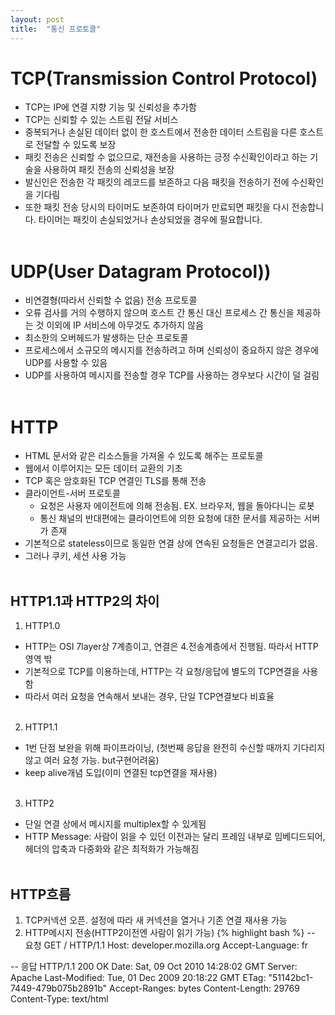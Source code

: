 ```yaml
---
layout: post
title:  "통신 프로토콜"
---
```


# TCP(Transmission Control Protocol)
- TCP는 IP에 연결 지향 기능 및 신뢰성을 추가함
- TCP는 신뢰할 수 있는 스트림 전달 서비스
- 중복되거나 손실된 데이터 없이 한 호스트에서 전송한 데이터 스트림을 다른 호스트로 전달할 수 있도록 보장
- 패킷 전송은 신뢰할 수 없으므로, 재전송을 사용하는 긍정 수신확인이라고 하는 기술을 사용하여 패킷 전송의 신뢰성을 보장
- 발신인은 전송한 각 패킷의 레코드를 보존하고 다음 패킷을 전송하기 전에 수신확인을 기다림
- 또한 패킷 전송 당시의 타이머도 보존하여 타이머가 만료되면 패킷을 다시 전송합니다. 타이머는 패킷이 손실되었거나 손상되었을 경우에 필요합니다.
<br/><br/>
  


# UDP(User Datagram Protocol))
- 비연결형(따라서 신뢰할 수 없음) 전송 프로토콜
- 오류 검사를 거의 수행하지 않으며 호스트 간 통신 대신 프로세스 간 통신을 제공하는 것 이외에 IP 서비스에 아무것도 추가하지 않음
- 최소한의 오버헤드가 발생하는 단순 프로토콜
- 프로세스에서 소규모의 메시지를 전송하려고 하며 신뢰성이 중요하지 않은 경우에 UDP를 사용할 수 있음
- UDP를 사용하여 메시지를 전송할 경우 TCP를 사용하는 경우보다 시간이 덜 걸림
<br/><br/>
  

# HTTP
- HTML 문서와 같은 리소스들을 가져올 수 있도록 해주는 프로토콜
- 웹에서 이루어지는 모든 데이터 교환의 기초 
- TCP 혹은 암호화된 TCP 연결인 TLS를 통해 전송
- 클라이언트-서버 프로토콜
  - 요청은 사용자 에이전트에 의해 전송됨. EX. 브라우저, 웹을 돌아다니는 로봇
  - 통신 채널의 반대편에는 클라이언트에 의한 요청에 대한 문서를 제공하는 서버가 존재
- 기본적으로 stateless이므로 동일한 연결 상에 연속된 요청들은 연결고리가 없음.
- 그러나 쿠키, 세션 사용 가능
<br/><br/>
  

## HTTP1.1과 HTTP2의 차이
1. HTTP1.0
- HTTP는 OSI 7layer상 7계층이고, 연결은 4.전송계층에서 진행됨. 따라서 HTTP영역 밖
- 기본적으로 TCP를 이용하는데, HTTP는 각 요청/응답에 별도의 TCP연결을 사용함
- 따라서 여러 요청을 연속해서 보내는 경우, 단일 TCP연결보다 비효율
<br/><br/>
  

2. HTTP1.1
- 1번 단점 보완을 위해 파이프라이닝, (첫번째 응답을 완전히 수신할 때까지 기다리지 않고 여러 요청 가능. but구현어려움)
- keep alive개념 도입(이미 연결된 tcp연결을 재사용)
<br/><br/>
  

3. HTTP2
- 단일 연결 상에서 메시지를 multiplex할 수 있게됨
- HTTP Message: 사람이 읽을 수 있던 이전과는 달리 프레임 내부로 임베디드되어,
헤더의 압축과 다중화와 같은 최적화가 가능해짐
<br/><br/>
  

## HTTP흐름
1. TCP커넥션 오픈. 설정에 따라 새 커넥션을 열거나 기존 연결 재사용 가능
2. HTTP메시지 전송(HTTP2이전엔 사람이 읽기 가능)
{% highlight bash %}
-- 요청
GET / HTTP/1.1
Host: developer.mozilla.org
Accept-Language: fr

-- 응답
HTTP/1.1 200 OK
Date: Sat, 09 Oct 2010 14:28:02 GMT
Server: Apache
Last-Modified: Tue, 01 Dec 2009 20:18:22 GMT
ETag: "51142bc1-7449-479b075b2891b"
Accept-Ranges: bytes
Content-Length: 29769
Content-Type: text/html

<!DOCTYPE html... (here comes the 29769 bytes of the requested web page)
{% endhighlight %}
3. 연결을 닫거나 다른 요청을 위해 커넥션 재사용